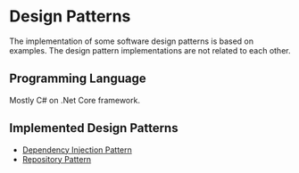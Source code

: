 # Design Patterns
The implementation of some software design patterns is based on examples. The design pattern implementations are not related to each other.

## Programming Language
Mostly C# on .Net Core framework.

## Implemented Design Patterns
* [Dependency Injection Pattern]()
* [Repository Pattern]()
